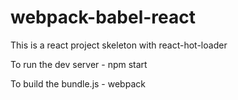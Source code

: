 # webpack-babel-react

This is a react project skeleton with react-hot-loader

To run the dev server - npm start

To build the bundle.js - webpack
